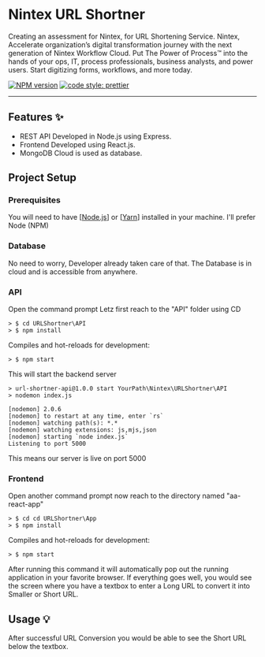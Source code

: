 # Nintex URL Shortner
Creating an assessment for Nintex, for URL Shortening Service. Nintex, Accelerate organization’s digital transformation journey with the next generation of Nintex Workflow Cloud. Put The Power of Process™ into the hands of your ops, IT, process professionals, business analysts, and power users. Start digitizing forms, workflows, and more today. 

[![NPM version](https://img.shields.io/npm/v/Nintex/URLShortner/API?style=flat-square)](https://img.shields.io/npm/v/Nintex/URLShortner/API?style=flat-square)
[![code style: prettier](https://img.shields.io/badge/code_style-prettier-ff69b4.svg?style=flat-square)](https://github.com/prettier/prettier)


---
## Features ✨
* REST API Developed in Node.js using Express.
* Frontend Developed using React.js.
* MongoDB Cloud is used as database.


## Project Setup
### Prerequisites
You will need to have [[Node.js](https://nodejs.org/en)] or [[Yarn](https://yarnpkg.com/)] installed in your machine. I'll prefer Node (NPM)

### Database
No need to worry, Developer already taken care of that. The Database is in cloud and is accessible from anywhere. 

### API
Open the command prompt
Letz first reach to the "API" folder using CD
```
> $ cd URLShortner\API
> $ npm install
```
Compiles and hot-reloads for development:
```
> $ npm start
```
This will start the backend server
```
> url-shortner-api@1.0.0 start YourPath\Nintex\URLShortner\API
> nodemon index.js

[nodemon] 2.0.6
[nodemon] to restart at any time, enter `rs`
[nodemon] watching path(s): *.*
[nodemon] watching extensions: js,mjs,json
[nodemon] starting `node index.js`
Listening to port 5000

```
This means our server is live on port 5000

### Frontend
Open another command prompt
now reach to the directory named "aa-react-app" 
```
> $ cd cd URLShortner\App 
> $ npm install
```
Compiles and hot-reloads for development:
```
> $ npm start
```
After running this command it will automatically pop out the running application in your favorite browser. If everything goes well, you would see the screen where you have a textbox to enter a Long URL to convert it into Smaller or Short URL.

## Usage 💡
After successful URL Conversion you would be able to see the Short URL below the textbox. 
